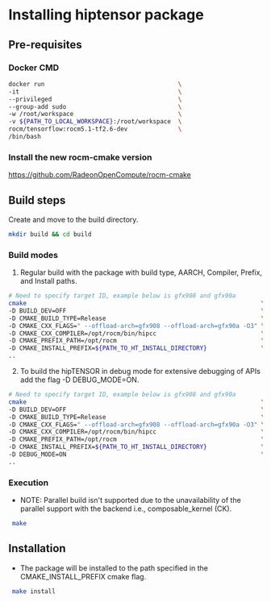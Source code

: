 # Installing hiptensor package
## Pre-requisites
### Docker CMD
```bash
docker run                                     \
-it                                            \
--privileged                                   \
--group-add sudo                               \
-w /root/workspace                             \
-v ${PATH_TO_LOCAL_WORKSPACE}:/root/workspace  \
rocm/tensorflow:rocm5.1-tf2.6-dev              \
/bin/bash
```

### Install the new rocm-cmake version
https://github.com/RadeonOpenCompute/rocm-cmake

## Build steps
Create and move to the build directory.

``` bash 
mkdir build && cd build 
```
### Build modes 
1. Regular build with the package with build type, AARCH, Compiler, Prefix, and Install paths.
```bash
# Need to specify target ID, example below is gfx908 and gfx90a
cmake                                                                 \
-D BUILD_DEV=OFF                                                      \
-D CMAKE_BUILD_TYPE=Release                                           \
-D CMAKE_CXX_FLAGS=" --offload-arch=gfx908 --offload-arch=gfx90a -O3" \
-D CMAKE_CXX_COMPILER=/opt/rocm/bin/hipcc                             \
-D CMAKE_PREFIX_PATH=/opt/rocm                                        \
-D CMAKE_INSTALL_PREFIX=${PATH_TO_HT_INSTALL_DIRECTORY}               \
..
```
2. To build the hipTENSOR in debug mode for extensive debugging of APIs add the flag -D DEBUG_MODE=ON.
```bash
# Need to specify target ID, example below is gfx908 and gfx90a
cmake                                                                 \
-D BUILD_DEV=OFF                                                      \
-D CMAKE_BUILD_TYPE=Release                                           \
-D CMAKE_CXX_FLAGS=" --offload-arch=gfx908 --offload-arch=gfx90a -O3" \
-D CMAKE_CXX_COMPILER=/opt/rocm/bin/hipcc                             \
-D CMAKE_PREFIX_PATH=/opt/rocm                                        \
-D CMAKE_INSTALL_PREFIX=${PATH_TO_HT_INSTALL_DIRECTORY}               \
-D DEBUG_MODE=ON                                                      \
..
```
### Execution
* NOTE: Parallel build isn't supported due to the unavailability of the parallel support with the backend i.e., composable_kernel (CK).
```bash
 make
```

## Installation
* The package will be installed to the path specified in the CMAKE_INSTALL_PREFIX cmake flag.
```bash
 make install
```
